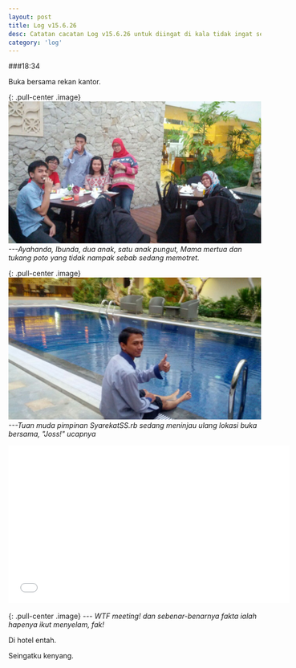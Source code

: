 ```yaml
---
layout: post
title: Log v15.6.26
desc: Catatan cacatan Log v15.6.26 untuk diingat di kala tidak ingat sekaligus sengaja tidak ingat agar kembali mengingat.
category: 'log'
---
```


###18:34

Buka bersama rekan kantor.

{: .pull-center .image}
![keluarga](/assets/post/buber/IMG-20150626-WA0002.jpg)*---Ayahanda, Ibunda, dua anak, satu anak pungut, Mama mertua dan tukang poto yang tidak nampak sebab sedang memotret.*

{: .pull-center .image}
![pak lead](/assets/post/buber/IMG-20150626-WA0001.jpg)*---Tuan muda pimpinan SyarekatSS.rb sedang meninjau ulang lokasi buka bersama, "Joss!" ucapnya*

<p class ="pull-center">
<iframe width="560" height="315" src="/assets/post/buber/VID-20150628-WA0000.mp4" frameborder="0"> </iframe>
</p>

{: .pull-center .image}
*--- WTF meeting! dan sebenar-benarnya fakta ialah hapenya ikut menyelam, fak!*

Di hotel entah.

Seingatku kenyang.
